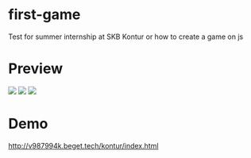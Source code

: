 # first-game
Test for summer internship at SKB Kontur or how to create a game on js

# Preview
![](https://github.com/malcev-dmitry/first-game/blob/master/src/assets/images/preview/preview1.png)
![](https://github.com/malcev-dmitry/first-game/blob/master/src/assets/images/preview/preview2.png)
![](https://github.com/malcev-dmitry/first-game/blob/master/src/assets/images/preview/preview3.png)

# Demo
http://v987994k.beget.tech/kontur/index.html

